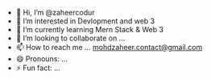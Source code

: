 - 👋 Hi, I’m @zaheercodur
- 👀 I’m interested in Devlopment and web 3
- 🌱 I’m currently learning Mern Stack & Web 3
- 💞️ I’m looking to collaborate on ...
- 📫 How to reach me ... mohdzaheer.contact@gmail.com
- 😄 Pronouns: ... 
- ⚡ Fun fact: ...

<!---
zaheercodur/zaheercodur is a ✨ special ✨ repository because its `README.md` (this file) appears on your GitHub profile.
You can click the Preview link to take a look at your changes.
--->
